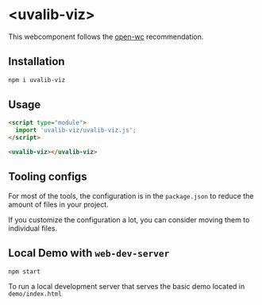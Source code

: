 # \<uvalib-viz>

This webcomponent follows the [open-wc](https://github.com/open-wc/open-wc) recommendation.

## Installation

```bash
npm i uvalib-viz
```

## Usage

```html
<script type="module">
  import 'uvalib-viz/uvalib-viz.js';
</script>

<uvalib-viz></uvalib-viz>
```



## Tooling configs

For most of the tools, the configuration is in the `package.json` to reduce the amount of files in your project.

If you customize the configuration a lot, you can consider moving them to individual files.

## Local Demo with `web-dev-server`

```bash
npm start
```

To run a local development server that serves the basic demo located in `demo/index.html`
